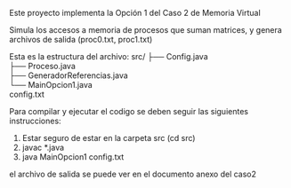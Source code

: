 Este proyecto implementa la Opción 1 del Caso 2 de Memoria Virtual

Simula los accesos a memoria de procesos que suman matrices, y genera archivos de salida (proc0.txt, proc1.txt)

Esta es la estructura del archivo: 
src/
 ├── Config.java               
 ├── Proceso.java              
 ├── GeneradorReferencias.java  
 └── MainOpcion1.java          
config.txt                     


Para compilar y ejecutar el codigo se deben seguir las siguientes instrucciones: 
1. Estar seguro de estar en la carpeta src (cd src)
2. javac *.java
3. java MainOpcion1 config.txt

el archivo de salida se puede ver en el documento anexo del caso2
